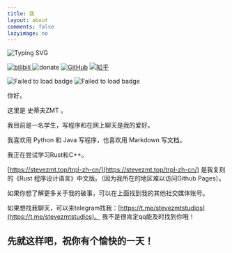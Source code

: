 ```yaml
---
title: 我
layout: about
comments: false
lazyimage: no
---
```


<img src="https://readme-typing-svg.demolab.com?font=Roboto+Mono&weight=600&duration=2000&pause=1500&color=FFFFFF&background=1e242a&center=true&vCenter=true&random=false&width=420&lines=Welcome!+%F0%9F%92%9C;I+am+Steve+ZMT...;Nice+to+meet+you!;I+am+a+hobbyist+developer.;Check+out+my+website!;https%3A%2F%2Fwww.stevezmt.top" alt="Typing SVG" /></a><br>

[![bilibili](https://img.shields.io/badge/dynamic/json?url=https%3A%2F%2Fapi.bilibili.com%2Fx%2Frelation%2Fstat%3Fvmid%3D474130186&query=%24.data.follower&logo=bilibili&logoColor=pink&label=Bilibili%20Subscriber&color=pink)
](https://space.bilibili.com/474130186) ![donate](https://img.shields.io/badge/afdian-Not_available-white?style=plastic&logo=GitHub%20Sponsors&logoColor=white&label=afdian&labelColor=grey) [![GitHub](https://img.shields.io/badge/dynamic/json?url=https%3A%2F%2Fapi.swo.moe%2Fstats%2Fgithub%2Fstevezmtstudios&query=count&color=181717&label=GitHub&labelColor=282c34&logo=github&suffix=+follows&cacheSeconds=3600)](https://github.com/stevezmtstudios) [![知乎](https://img.shields.io/badge/dynamic/json?url=https%3A%2F%2Fapi.swo.moe%2Fstats%2Fzhihu%2Fzhang-xian-sheng-70-9&query=count&color=282c34&label=%E7%9F%A5%E4%B9%8E&labelColor=0084ff&logo=zhihu&logoColor=ffffff&suffix=+%E5%85%B3%E6%B3%A8&cacheSeconds=3600)](https://www.zhihu.com/people/zhang-xian-sheng-70-9)

![Failed to load badge](https://img.shields.io/github/followers/stevezmtstudios?style=for-the-badge&logo=github)
![Failed to load badge](https://komarev.com/ghpvc/?username=stevezmtstudios&style=for-the-badge&abbreviated=true&base=3188)<br>


你好。

这里是 史蒂夫ZMT 。

我目前是一名学生，写程序和在网上聊天是我的爱好。

我喜欢用 Python 和 Java 写程序，也喜欢用 Markdown 写文档。

我正在尝试学习Rust和C++。

[https://stevezmt.top/trpl-zh-cn/](https://stevezmt.top/trpl-zh-cn/) 是我复刻的《Rust 程序设计语言》中文版。（因为我所在的地区难以访问Github Pages）。

如果你想了解更多关于我的破事，可以在上面找到我的其他社交媒体账号。

如果想找我聊天，可以来telegram找我：[https://t.me/stevezmtstudios](https://t.me/stevezmtstudios)。
我不是很肯定qq能及时找到你哦！

先就这样吧，祝你有个愉快的一天！
---